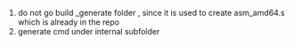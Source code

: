1. do not go build _generate folder , since it is used to create asm_amd64.s which is already in the repo
2. generate cmd under internal subfolder
